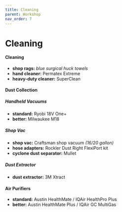 ```yaml
---
title: Cleaning
parent: Workshop
nav_order: 7
---
```

# Cleaning

#### Cleaning

- **shop rags:** *blue surgical huck towels*
- **hand cleaner:** Permatex Extreme
- **heavy-duty cleaner:** SuperClean

#### Dust Collection

##### Handheld Vacuums

- **standard:** Ryobi 18V One+
- **better:** Milwaukee M18

##### Shop Vac

- **shop vac:** Craftsman shop vacuum *(16/20 gallon)* 
- **hose adapters:** Rockler Dust Right FlexiPort kit
- **cyclone dust separator:** Mullet

##### Dust Extractor

- **dust extractor:** 3M Xtract

#### Air Purifiers

- **standard:** Austin HealthMate / IQAir HealthPro Plus
- **better:** Austin HealthMate Plus / IQAir GC MultiGas
